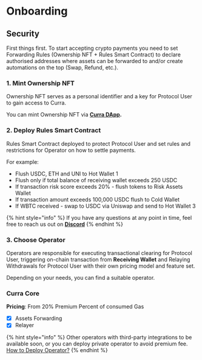 # Onboarding

## Security

First things first. To start accepting crypto payments you need to set Forwarding Rules (Ownership NFT + Rules Smart Contract) to declare authorised addresses where assets can be forwarded to and/or create automations on the top (Swap, Refund, etc.).&#x20;

### 1. Mint Ownership NFT

Ownership NFT serves as a personal identifier and a key for Protocol User to gain access to Curra.

You can mint Ownership NFT via [**Curra DApp**](https://app.curra.io)**.**

### 2. Deploy Rules Smart Contract

Rules Smart Contract deployed to protect Protocol User and set rules and restrictions for Operator on how to settle payments.

For example:&#x20;

* Flush USDC, ETH and UNI to Hot Wallet 1
* Flush only if total balance of receiving wallet exceeds 250 USDC
* If transaction risk score exceeds 20% - flush tokens to Risk Assets Wallet
* If transaction amount exceeds 100,000 USDC flush to Cold Wallet
* If WBTC received - swap to USDC via Uniswap and send to Hot Wallet 3

{% hint style="info" %}
If you have any questions at any point in time, feel free to reach us out on [**Discord**](https://discord.com/invite/5Qpn6Ksm)
{% endhint %}

### 3. Choose Operator

Operators are responsible for executing transactional clearing for Protocol User, triggering on-chain transaction from **Receiving Wallet** and Relaying Withdrawals for Protocol User with their own pricing model and feature set.&#x20;

Depending on your needs, you can find a suitable operator.

### Curra Core

**Pricing**: From 20% Premium Percent of consumed Gas

* [x] Assets Forwarding
* [x] Relayer

{% hint style="info" %}
Other operators with third-party integrations to be available soon, or you can deploy private operator to avoid premium fee. [How to Deploy Operator?](../deploy-operator.md)
{% endhint %}
